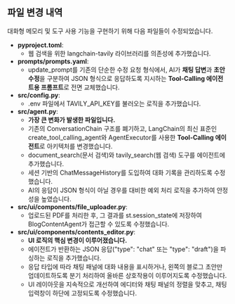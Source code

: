 ## **파일 변경 내역**

대화형 메모리 및 도구 사용 기능을 구현하기 위해 다음 파일들이 수정되었습니다.

* **pyproject.toml**:  
  * 웹 검색을 위한 langchain-tavily 라이브러리를 의존성에 추가했습니다.  
* **prompts/prompts.yaml**:  
  * update_prompt를 기존의 단순한 수정 요청 형식에서, AI가 **채팅 답변**과 **초안 수정**을 구분하여 JSON 형식으로 응답하도록 지시하는 **Tool-Calling 에이전트용 프롬프트**로 전면 교체했습니다.  
* **src/config.py**:  
  * .env 파일에서 TAVILY_API_KEY를 불러오는 로직을 추가했습니다.  
* **src/agent.py**:  
  * **가장 큰 변화가 발생한 파일입니다.**  
  * 기존의 ConversationChain 구조를 폐기하고, LangChain의 최신 표준인 create_tool_calling_agent와 AgentExecutor를 사용한 **Tool-Calling 에이전트**로 아키텍처를 변경했습니다.  
  * document_search(문서 검색)와 tavily_search(웹 검색) 도구를 에이전트에 추가했습니다.  
  * 세션 기반의 ChatMessageHistory를 도입하여 대화 기록을 관리하도록 수정했습니다.  
  * AI의 응답이 JSON 형식이 아닐 경우를 대비한 예외 처리 로직을 추가하여 안정성을 높였습니다.  
* **src/ui/components/file_uploader.py**:  
  * 업로드된 PDF를 처리한 후, 그 결과를 st.session_state에 저장하여 BlogContentAgent가 접근할 수 있도록 수정했습니다.  
* **src/ui/components/contents_editor.py**:  
  * **UI 로직의 핵심 변경이 이루어졌습니다.**  
  * 에이전트가 반환하는 JSON 응답("type": "chat" 또는 "type": "draft")을 파싱하는 로직을 추가했습니다.  
  * 응답 타입에 따라 채팅 패널에 대화 내용을 표시하거나, 왼쪽의 블로그 초안만 업데이트하도록 분기 처리하여 올바른 상호작용이 이루어지도록 수정했습니다.  
  * UI 레이아웃을 지속적으로 개선하여 에디터와 채팅 패널의 정렬을 맞추고, 채팅 입력창이 하단에 고정되도록 수정했습니다.